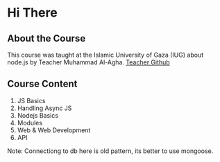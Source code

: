 # Hi There

## About the Course
This course was taught at the Islamic University of Gaza (IUG) about node.js by Teacher Muhammad Al-Agha.
[Teacher Github](https://github.com/MohammedElagha)

## Course Content
1. JS Basics
2. Handling Async JS
3. Nodejs Basics
4. Modules
5. Web & Web Development
6. API

Note: Connectiong to db here is old pattern, its better to use mongoose.
